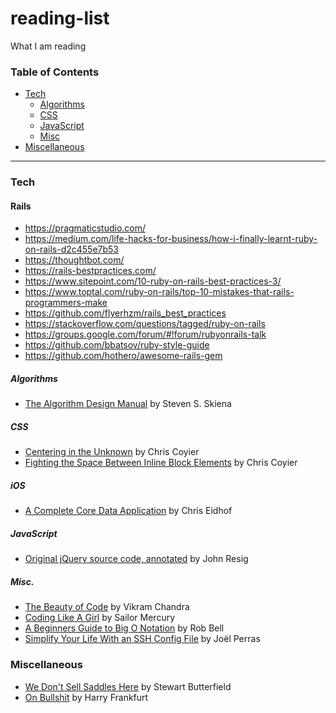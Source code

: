 # reading-list
What I am reading

### Table of Contents

  - [Tech](#tech)
    - [Algorithms](#algorithms)
    - [CSS](#css)
    - [JavaScript](#javascript)
    - [Misc](#misc)
  - [Miscellaneous](#miscellaneous)

---

### Tech

#### Rails

- https://pragmaticstudio.com/
- https://medium.com/life-hacks-for-business/how-i-finally-learnt-ruby-on-rails-d2c455e7b53
- https://thoughtbot.com/
- https://rails-bestpractices.com/
- https://www.sitepoint.com/10-ruby-on-rails-best-practices-3/
- https://www.toptal.com/ruby-on-rails/top-10-mistakes-that-rails-programmers-make
- https://github.com/flyerhzm/rails_best_practices
- https://stackoverflow.com/questions/tagged/ruby-on-rails
- https://groups.google.com/forum/#!forum/rubyonrails-talk
- https://github.com/bbatsov/ruby-style-guide
- https://github.com/hothero/awesome-rails-gem

##### Algorithms
- [The Algorithm Design Manual](http://sist.sysu.edu.cn/~isslxm/DSA/textbook/Skiena.-.TheAlgorithmDesignManual.pdf) by Steven S. Skiena

##### CSS
- [Centering in the Unknown](https://css-tricks.com/centering-in-the-unknown/) by Chris Coyier
- [Fighting the Space Between Inline Block Elements](https://css-tricks.com/fighting-the-space-between-inline-block-elements/) by Chris Coyier

##### iOS
- [A Complete Core Data Application](https://www.objc.io/issues/4-core-data/full-core-data-application/) by Chris Eidhof

##### JavaScript
- [Original jQuery source code, annotated](http://genius.com/5088475/ejohn.org/files/jquery-original.html) by John Resig

##### Misc.
- [The Beauty of Code](http://www.theparisreview.org/blog/2014/09/05/the-beauty-of-code/) by Vikram Chandra
- [Coding Like A Girl](https://medium.com/@sailorhg/coding-like-a-girl-595b90791cce#.h8tyautnf) by Sailor Mercury
- [A Beginners Guide to Big O Notation](https://rob-bell.net/2009/06/a-beginners-guide-to-big-o-notation/) by Rob Bell
- [Simplify Your Life With an SSH Config File](http://nerderati.com/2011/03/17/simplify-your-life-with-an-ssh-config-file/) by Joël Perras

### Miscellaneous
- [We Don't Sell Saddles Here](https://medium.com/@stewart/we-dont-sell-saddles-here-4c59524d650d?source=tw-905a8092bafe-1434557784621) by Stewart Butterfield
- [On Bullshit](http://www.csudh.edu/ccauthen/576f12/frankfurt__harry_-_on_bullshit.pdf) by Harry Frankfurt
